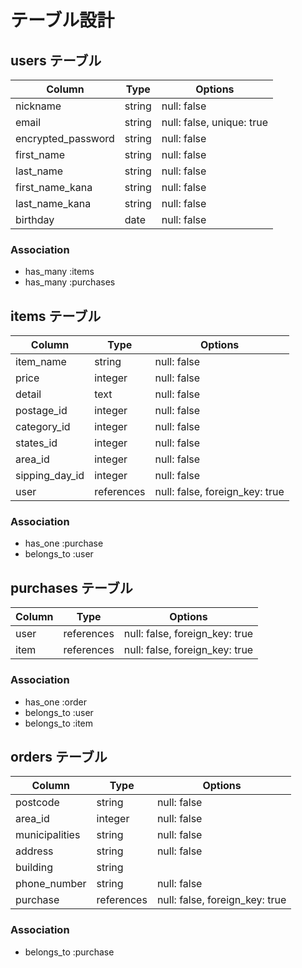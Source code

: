 # テーブル設計

## users テーブル
| Column             | Type    | Options                   |
| ------------------ | ------- | ------------------------- |
| nickname           | string  | null: false               |
| email              | string  | null: false, unique: true |
| encrypted_password | string  | null: false               |
| first_name         | string  | null: false               |
| last_name          | string  | null: false               |
| first_name_kana    | string  | null: false               |
| last_name_kana     | string  | null: false               |
| birthday           | date    | null: false               |

### Association
- has_many :items
- has_many :purchases

## items テーブル
| Column         | Type       | Options                        |
| -------------- | ---------- | -------------------------------|
| item_name      | string     | null: false                    |
| price          | integer    | null: false                    |
| detail         | text       | null: false                    |
| postage_id     | integer    |  null: false                   |
| category_id    | integer    | null: false                    |
| states_id      | integer    | null: false                    |
| area_id        | integer    | null: false                    |
| sipping_day_id | integer    | null: false                    |
| user           | references | null: false, foreign_key: true |

### Association
- has_one :purchase
- belongs_to :user

## purchases テーブル
| Column         | Type       | Options                        |
| -------------- | ---------- | ------------------------------ |
| user           | references | null: false, foreign_key: true |
| item           | references | null: false, foreign_key: true |

### Association
- has_one :order
- belongs_to :user
- belongs_to :item


## orders テーブル
| Column         | Type       | Options                        |
| -------------- | ---------- | ------------------------------ |
| postcode       | string     | null: false                    |
| area_id        | integer    | null: false                    |
| municipalities | string     | null: false                    |
| address        | string     | null: false                    |
| building       | string     |                                |
| phone_number   | string     | null: false                    |
| purchase       | references | null: false, foreign_key: true |

### Association
- belongs_to :purchase
